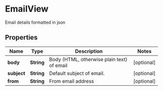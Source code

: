 

# EmailView

Email details formatted in json

## Properties

Name | Type | Description | Notes
------------ | ------------- | ------------- | -------------
**body** | **String** | Body (HTML, otherwise plain text) of email |  [optional]
**subject** | **String** | Default subject of email. |  [optional]
**from** | **String** | From email address |  [optional]



